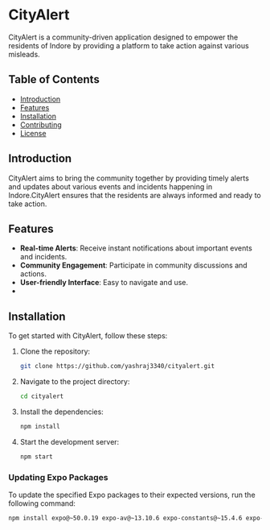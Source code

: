 # CityAlert

CityAlert is a community-driven application designed to empower the residents of Indore by providing a platform to take action against various misleads.

## Table of Contents

- [Introduction](#introduction)
- [Features](#features)
- [Installation](#installation)
- [Contributing](#contributing)
- [License](#license)

## Introduction

CityAlert aims to bring the community together by providing timely alerts and updates about various events and incidents happening in Indore.CityAlert ensures that the residents are always informed and ready to take action.

## Features

- **Real-time Alerts**: Receive instant notifications about important events and incidents.
- **Community Engagement**: Participate in community discussions and actions.
- **User-friendly Interface**: Easy to navigate and use.
-

## Installation

To get started with CityAlert, follow these steps:

1. Clone the repository:

   ```sh
   git clone https://github.com/yashraj3340/cityalert.git
   ```

2. Navigate to the project directory:

   ```sh
   cd cityalert
   ```

3. Install the dependencies:

   ```sh
   npm install
   ```

4. Start the development server:
   ```sh
   npm start
   ```

### Updating Expo Packages

To update the specified Expo packages to their expected versions, run the following command:

```sh
npm install expo@~50.0.19 expo-av@~13.10.6 expo-constants@~15.4.6 expo-device@~5.9.4 expo-router@~3.4.10
```
